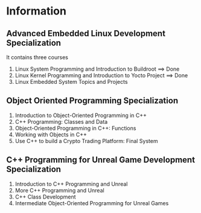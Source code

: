 # Information

## Advanced Embedded Linux Development Specialization
It contains three courses

1. Linux System Programming and Introduction to Buildroot ==> Done
2. Linux Kernel Programming and Introduction to Yocto Project ==> Done
3. Linux Embedded System Topics and Projects


## Object Oriented Programming Specialization

1. Introduction to Object-Oriented Programming in C++
2. C++ Programming: Classes and Data
3. Object-Oriented Programming in C++: Functions
4. Working with Objects in C++
5. Use C++ to build a Crypto Trading Platform: Final System

## C++ Programming for Unreal Game Development Specialization

1. Introduction to C++ Programming and Unreal
2. More C++ Programming and Unreal
3. C++ Class Development
4. Intermediate Object-Oriented Programming for Unreal Games


